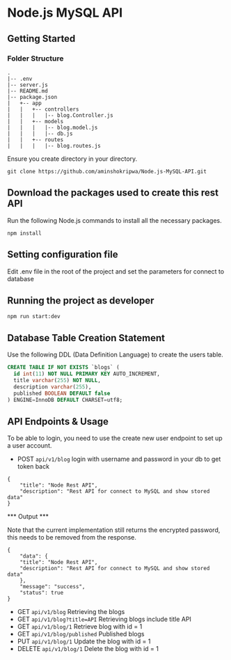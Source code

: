 # Node.js MySQL API

## Getting Started

### Folder Structure
```
.
|-- .env
|-- server.js
|-- README.md
|-- package.json
|   +-- app
|   |   +-- controllers
|   |   |   |-- blog.Controller.js
|   |   +-- models
|   |   |   |-- blog.model.js
|   |   |   |-- db.js
|   |   +-- routes
|   |   |   |-- blog.routes.js
```
Ensure you create directory in your directory.

`git clone https://github.com/aminshokripwa/Node.js-MySQL-API.git`

## Download the packages used to create this rest API
Run the following Node.js commands to install all the necessary packages.

```
npm install
```

## Setting configuration file
Edit .env file in the root of the project and set the parameters for connect to database

## Running the project as developer

`npm run start:dev`

## Database Table Creation Statement
Use the following DDL (Data Definition Language) to create the users table.

``` SQL
CREATE TABLE IF NOT EXISTS `blogs` (
  id int(11) NOT NULL PRIMARY KEY AUTO_INCREMENT,
  title varchar(255) NOT NULL,
  description varchar(255),
  published BOOLEAN DEFAULT false
) ENGINE=InnoDB DEFAULT CHARSET=utf8;
```

## API Endpoints & Usage

To be able to login, you need to use the create new user endpoint to set up a user account.

* POST    `api/v1/blog` login with username and password in your db to get token back

```
{
    "title": "Node Rest API",
    "description": "Rest API for connect to MySQL and show stored data"
}
```

*** Output ***

Note that the current implementation still returns the encrypted password, this needs to be removed from the response.

```
{
    "data": {
    "title": "Node Rest API",
    "description": "Rest API for connect to MySQL and show stored data"
    },
    "message": "success",
    "status": true
}
```

* GET     `api/v1/blog` Retrieving the blogs
* GET     `api/v1/blog?title=API` Retrieving blogs include title API
* GET     `api/v1/blog/1` Retrieve blog with id = 1
* GET     `api/v1/blog/published` Published blogs
* PUT     `api/v1/blog/1` Update the blog with id = 1
* DELETE  `api/v1/blog/1` Delete the blog with id = 1
